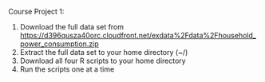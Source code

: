 Course Project 1:

1. Download the full data set from https://d396qusza40orc.cloudfront.net/exdata%2Fdata%2Fhousehold_power_consumption.zip 
2. Extract the full data set to your home directory (~/)
3. Download all four R scripts to your home directory
4. Run the scripts one at a time 
